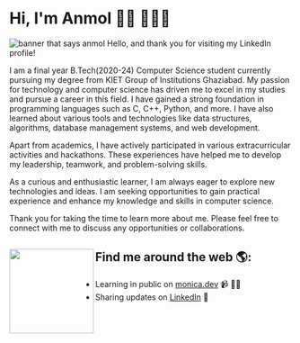 # Hi, I'm Anmol 👋🏾 👩🏾‍💻

<img src="https://raw.githubusercontent.com/Anmol_Readme/master/clipart.jpg" alt="banner that says anmol">
Hello, and thank you for visiting my LinkedIn profile!

I am a final year B.Tech(2020-24) Computer Science student currently pursuing my degree from KIET Group of Institutions Ghaziabad. My passion for technology and computer science has driven me to excel in my studies and pursue a career in this field.
I have gained a strong foundation in programming languages such as C, C++, Python, and more. I have also learned about various tools and technologies like data structures, algorithms, database management systems, and web development.

Apart from academics, I have actively participated in various extracurricular activities and hackathons. These experiences have helped me to develop my leadership, teamwork, and problem-solving skills.

As a curious and enthusiastic learner, I am always eager to explore new technologies and ideas. I am seeking opportunities to gain practical experience and enhance my knowledge and skills in computer science.

Thank you for taking the time to learn more about me. Please feel free to connect with me to discuss any opportunities or collaborations.

## Find me around the web 🌎: <a href="https://github.com/anmoldau50"><img align="left" width="150" height="150" src="https://github.com/M0nica/M0nica/blob/main/octomonica/m0nica-octocat-rotating.gif?raw=true"></a>
- Learning in public on <a href="https://www.monica.dev">monica.dev</a> 📹 ✍🏾
- Sharing updates on <a href="https://www.linkedin.com/in/anmoldau50/">LinkedIn</a> 💼
